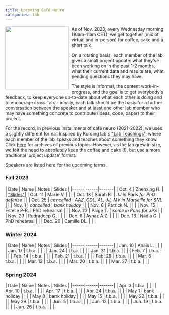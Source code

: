 ```yaml
---
title: Upcoming Café Neuro
categories: lab
---
```


<img style='float:left;position: relative; margin-right: 10px; ' height='200' src='/images/post/cafe_neuro/Caffè_Neuro.jpg'> 

As of Nov. 2023, every Wednesday morning (10am-11am CET), we get together (mix of virtual and in-person) for coffee, cake and a short talk. 

On a rotating basis, each member of the lab gives a small project update: what they've been working on in the past 1-2 months, what their current data and results are, what pending questions they may have. 

The style is informal, the content work-in-progress, and the goal is to get everybody's feedback, to keep everyone up-to-date about what each other is doing and to encourage cross-talk - ideally, each talk should be the basis for a further conversation between the speaker and at least one other lab member who may have something concrete to contribute (ideas, code, paper) to their project.  

For the record, in previous installments of café neuro (2021-2022), we used a slightly different format inspired by Kording lab's ["Lab Teachings"](http://kordinglab.com/2021/01/01/upcoming-lab-teaching.html), where each member of the lab speaks and teaches about something they know. Click [here]({{site.baseurl}}/2022/11/09/Archive_cafe_neuro.html) for archives of previous topics. However, as the lab grew in size, we felt the need to absolutely keep the coffee and cake (!), but use a more traditional 'project update' format.  

Speakers are listed here for the upcoming terms. 

### Fall 2023

| Date | Name | Notes | Slides |
|------|------|-------| 
| Oct. 4 | Zhenxing H. | | ["Slides"](https://github.com/neuro-team-femto/neuro-team-femto.github.io/blob/main/documents/cafe_neuro/2023_10_04_Zhenxing.pdf)|
| Oct. 11 | Marie V. | | |
| Oct. 18 | Sarah B. | _JJ in Paris for PhD defense_ | |
| Oct. 25 | _cancelled_ | _AAZ, CDL, AL, JJ, MV in Marseille for SNL_ | |
| Nov. 1 | _cancelled_ | _bank holiday_ | |
| Nov. 8 | Patrick N. | | |
| Nov. 15 | Estelle P-R. | PhD rehearsal | |
| Nov. 22 | Paige T. | _some in Paris for JPS_ | |
| Nov. 29 | Rudradeep G. | | |
| Dec. 6 | Aynaz A.Z. | | |
| Dec. 13 | Nadia G. | PhD rehearsal | |
| Dec. 20 | Camille DL. | | |


### Winter 2024

| Date | Name | Notes | Slides |
|------|------|-------| 
| Jan. 10 | Anaïs L. | | |
| Jan. 17 | t.b.a. | | |
| Jan. 24 | t.b.a. | | |
| Jan. 31 | t.b.a. | | |
| Feb. 7 | t.b.a. | | |
| Feb. 14 | t.b.a. | | |
| Feb. 21 | t.b.a. | | |
| Feb. 28 | t.b.a. | | |
| Mar. 6 | t.b.a. | | |
| Mar. 13 | t.b.a. | | |
| Mar. 20 | t.b.a. | | |
| Mar. 27 | t.b.a. | | |


### Spring 2024

| Date | Name | Notes | Slides |
|------|------|-------| 
| Apr. 3 | t.b.a. | | |
| Apr. 10 | t.b.a. | | |
| Apr. 17 | t.b.a. | | |
| Apr. 24 | t.b.a. | | |
| May 1 | bank holiday | | |
| May 8 | bank holiday | | |
| May 15 | t.b.a. | | |
| May 22 | t.b.a. | | |
| May 29 | t.b.a. | | |
| Jun. 5 | t.b.a. | | |
| Jun. 12 | t.b.a. | | |
| Jun. 19 | t.b.a. | | |
| Jun. 26 | t.b.a. | | |
